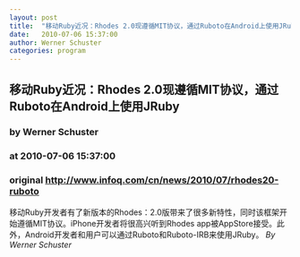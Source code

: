 ```yaml
---
layout: post
title:  "移动Ruby近况：Rhodes 2.0现遵循MIT协议，通过Ruboto在Android上使用JRuby"
date:   2010-07-06 15:37:00
author: Werner Schuster
categories: program
---
```


## 移动Ruby近况：Rhodes 2.0现遵循MIT协议，通过Ruboto在Android上使用JRuby
### by Werner Schuster
### at 2010-07-06 15:37:00
### original <http://www.infoq.com/cn/news/2010/07/rhodes20-ruboto>

移动Ruby开发者有了新版本的Rhodes：2.0版带来了很多新特性，同时该框架开始遵循MIT协议。iPhone开发者将很高兴听到Rhodes app被AppStore接受。此外，Android开发者和用户可以通过Ruboto和Ruboto-IRB来使用JRuby。
 <i>By Werner Schuster</i>